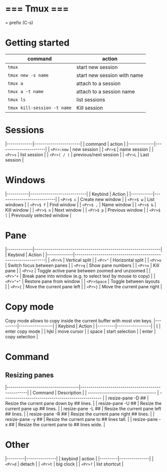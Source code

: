 # === Tmux ===

<Pr> = prefix (C-s)

# Getting started

| command                     | action                      |
|-----------------------------|-----------------------------|
| `tmux`                      | start new session           |
| `tmux new -s name`          | start new session with name |
| `tmux a`                    | attach to a session         |
| `tmux a -t name`            | attach to a session name    |
| `tmux ls`                   | list sessions               |
| `tmux kill-session -t name` | Kill session                |


# Sessions

|-------------|-----------------------|
| command     | action                |
|-------------|-----------------------|
| `<Pr>:new`  | new session           |
| `<Pr>$`     | name session          |
| `<Pr>s`     | list session          |
| `<Pr>( / )` | previous/next session |
| `<Pr>L`     | Last session          |

# Windows

|-----------|----------------------------|
| Keybind   | Action                     |
|-----------|----------------------------|
| `<Pr>$ c` | Create new window          |
| `<Pr>$ w` | List windows               |
| `<Pr>$ f` | Find window                |
| `<Pr>$ ,` | Name window                |
| `<Pr>$ &` | Kill window                |
| `<Pr>$ n` | Next window                |
| `<Pr>$ p` | Previous window            |
| `<Pr>$ l` | Previously selected window |


# Pane

|-------------|---------------------------------------------------------------|
| Keybind     | Action                                                        |
|-------------|---------------------------------------------------------------|
| `<Pr>%`     | Vertical split                                                |
| `<Pr>"`     | Horizontal split                                              |
| `<Pr>o`     | Switch focus between panes                                    |
| `<Pr>q`     | Show pane numbers                                             |
| `<Pr>x`     | Kill pane                                                     |
| `<Pr>z`     | Toggle active pane between zoomed and unzoomed                |
| `<Pr>"+`    | Break pane into window (e.g. to select text by mouse to copy) |
| `<Pr>"+"`   | Restore pane from window                                      |
| `<Pr>Space` | Toggle between layouts                                        |
| `<Pr>{`     | Move the current pane left                                    |
| `<Pr>}`     | Move the current pane right                                   |

# Copy mode

Copy mode allows to copy inside the current buffer with most vim keys.
|---------|-----------------|
| Keybind | Action          |
|---------|-----------------|
| <Pr>[   | enter copy mode |
| hjkl    | move cursor     |
| space   | start selection |
| enter   | copy selection  |

# Command

## Resizing panes

|------------------------------------|---------------------------------------------------|
| Command                            | Description                                       |
| ---------------------------------- | ------------------------------------------------- |
| resize-pane -D ##                  | Resize the current pane down by ## lines.         |
| resize-pane -U ##                  | Resize the current pane up ## lines.              |
| resize-pane -L ##                  | Resize the current pane left ## lines.            |
| resize-pane -R ##                  | Resize the current pane right ## lines.           |
| resize-pane -y ##                  | Resize the current pane to ## lines tall.         |
| resize-pane -x ##                  | Resize the current pane to ## lines wide.         |


# Other

|---------|---------------|
| keybind | action        |
|---------|---------------|
| `<Pr>d` | detach        |
| `<Pr>t` | big clock     |
| `<Pr>?` | list shortcut |

